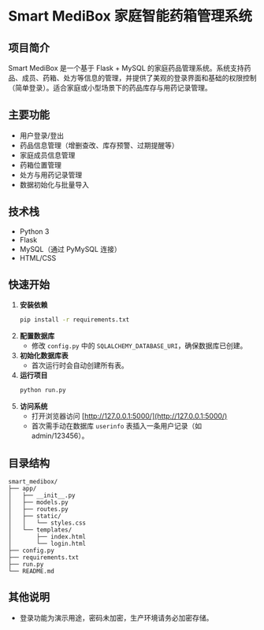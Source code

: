 # Smart MediBox 家庭智能药箱管理系统

## 项目简介
Smart MediBox 是一个基于 Flask + MySQL 的家庭药品管理系统。系统支持药品、成员、药箱、处方等信息的管理，并提供了美观的登录界面和基础的权限控制（简单登录）。适合家庭或小型场景下的药品库存与用药记录管理。

## 主要功能
- 用户登录/登出
- 药品信息管理（增删查改、库存预警、过期提醒等）
- 家庭成员信息管理
- 药箱位置管理
- 处方与用药记录管理
- 数据初始化与批量导入

## 技术栈
- Python 3
- Flask
- MySQL（通过 PyMySQL 连接）
- HTML/CSS

## 快速开始
1. **安装依赖**
   ```bash
   pip install -r requirements.txt
   ```
2. **配置数据库**
   - 修改 `config.py` 中的 `SQLALCHEMY_DATABASE_URI`，确保数据库已创建。
3. **初始化数据库表**
   - 首次运行时会自动创建所有表。
4. **运行项目**
   ```bash
   python run.py
   ```
5. **访问系统**
   - 打开浏览器访问 [http://127.0.0.1:5000/](http://127.0.0.1:5000/)
   - 首次需手动在数据库 `userinfo` 表插入一条用户记录（如 admin/123456）。

## 目录结构
```
smart_medibox/
├── app/
│   ├── __init__.py
│   ├── models.py
│   ├── routes.py
│   ├── static/
│   │   └── styles.css
│   └── templates/
│       ├── index.html
│       └── login.html
├── config.py
├── requirements.txt
├── run.py
└── README.md
```

## 其他说明
- 登录功能为演示用途，密码未加密，生产环境请务必加密存储。

